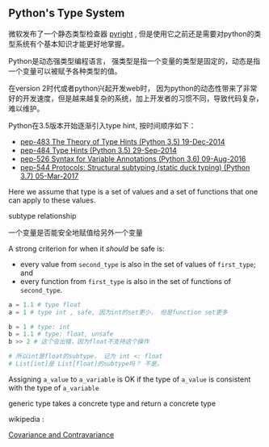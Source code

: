 ## **Python's Type System**

微软发布了一个静态类型检查器 [pyright](https://github.com/Microsoft/pyright) , 但是使用它之前还是需要对python的类型系统有个基本知识才能更好地掌握。

Python是动态强类型编程语言， 强类型是指一个变量的类型是固定的，动态是指一个变量可以被赋予各种类型的值。

在version 2时代或者python兴起开发web时， 因为python的动态性带来了非常好的开发速度，但是越来越复杂的系统，加上开发者的习惯不同，导致代码复杂，难以维护。

Python在3.5版本开始逐渐引入type hint, 按时间顺序如下：

- [pep-483 The Theory of Type Hints (Python 3.5) 19-Dec-2014](https://www.python.org/dev/peps/pep-0483/)
- [pep-484 Type Hints (Python 3.5) 29-Sep-2014](https://www.python.org/dev/peps/pep-0484/)
- [pep-526 Syntax for Variable Annotations (Python 3.6) 09-Aug-2016](https://www.python.org/dev/peps/pep-0526/)
- [pep-544 Protocols: Structural subtyping (static duck typing) (Python 3.7) 05-Mar-2017](https://www.python.org/dev/peps/pep-0544/)



 Here we assume that type is a set of values and a set of functions that one can apply to these values.

subtype relationship

一个变量是否能安全地赋值给另外一个变量

A strong criterion for when it *should* be safe is:

- every value from `second_type` is also in the set of values of `first_type`; and
- every function from `first_type` is also in the set of functions of `second_type`.

```python
a = 1.1 # type float
a = 1 # type int , safe, 因为int的set更小， 但是function set更多

b = 1 # type: int
b = 1.1 # type: float, unsafe
b >> 2 # 这个会出错，因为float不支持这个操作

# 所以int是float的subtype， 记为 int <: float
# List[int]是 List[float]的subtype吗？ 不是。 


```

Assigning `a_value` to `a_variable` is OK if the type of `a_value` is consistent with the type of `a_variable`

generic type takes a concrete type and return a concrete type

wikipedia :

[Covariance and Contravariance](https://en.wikipedia.org/wiki/Covariance_and_contravariance_(computer_science))

